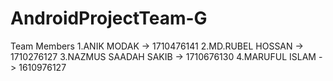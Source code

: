 # AndroidProjectTeam-G

Team Members
1.ANIK MODAK -> 1710476141
2.MD.RUBEL HOSSAN -> 1710276127
3.NAZMUS SAADAH SAKIB -> 1710676130
4.MARUFUL ISLAM -> 1610976127
